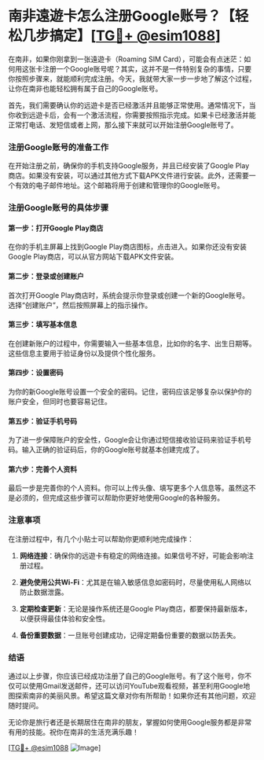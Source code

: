 # 南非遠遊卡怎么注册Google账号？【轻松几步搞定】[[TG💪+ @esim1088](https://t.me/s/esim1088)]

在南非，如果你刚拿到一张遠遊卡（Roaming SIM Card），可能会有点迷茫：如何用这张卡注册一个Google账号呢？其实，这并不是一件特别复杂的事情，只要你按照步骤来，就能顺利完成注册。今天，我就带大家一步一步地了解这个过程，让你在南非也能轻松拥有属于自己的Google账号。

首先，我们需要确认你的远遊卡是否已经激活并且能够正常使用。通常情况下，当你收到远遊卡后，会有一个激活流程，你需要按照指示完成。如果卡已经激活并能正常打电话、发短信或者上网，那么接下来就可以开始注册Google账号了。

### 注册Google账号的准备工作

在开始注册之前，确保你的手机支持Google服务，并且已经安装了Google Play商店。如果没有安装，可以通过其他方式下载APK文件进行安装。此外，还需要一个有效的电子邮件地址。这个邮箱将用于创建和管理你的Google账号。

### 注册Google账号的具体步骤

#### 第一步：打开Google Play商店
在你的手机主屏幕上找到Google Play商店图标，点击进入。如果你还没有安装Google Play商店，可以从官方网站下载APK文件安装。

#### 第二步：登录或创建账户
首次打开Google Play商店时，系统会提示你登录或创建一个新的Google账号。选择“创建账户”，然后按照屏幕上的指示操作。

#### 第三步：填写基本信息
在创建新账户的过程中，你需要输入一些基本信息，比如你的名字、出生日期等。这些信息主要用于验证身份以及提供个性化服务。

#### 第四步：设置密码
为你的新Google账号设置一个安全的密码。记住，密码应该足够复杂以保护你的账户安全，但同时也要容易记住。

#### 第五步：验证手机号码
为了进一步保障账户的安全性，Google会让你通过短信接收验证码来验证手机号码。输入正确的验证码后，你的Google账号就基本创建完成了。

#### 第六步：完善个人资料
最后一步是完善你的个人资料。你可以上传头像、填写更多个人信息等。虽然这不是必须的，但完成这些步骤可以帮助你更好地使用Google的各种服务。

### 注意事项

在注册过程中，有几个小贴士可以帮助你更顺利地完成操作：

1. **网络连接**：确保你的远遊卡有稳定的网络连接。如果信号不好，可能会影响注册过程。
   
2. **避免使用公共Wi-Fi**：尤其是在输入敏感信息如密码时，尽量使用私人网络以防止数据泄露。

3. **定期检查更新**：无论是操作系统还是Google Play商店，都要保持最新版本，以便获得最佳体验和安全性。

4. **备份重要数据**：一旦账号创建成功，记得定期备份重要的数据以防丢失。

### 结语

通过以上步骤，你应该已经成功注册了自己的Google账号。有了这个账号，你不仅可以使用Gmail发送邮件，还可以访问YouTube观看视频，甚至利用Google地图探索南非的美丽风景。希望这篇文章对你有所帮助！如果你还有其他问题，欢迎随时提问。

无论你是旅行者还是长期居住在南非的朋友，掌握如何使用Google服务都是非常有用的技能。祝你在南非的生活充满乐趣！

[[TG💪+ @esim1088](https://t.me/s/esim1088) ![Image](https://i.postimg.cc/4NQfJmqS/Snipaste-2025-05-13-00-14-12.png)]